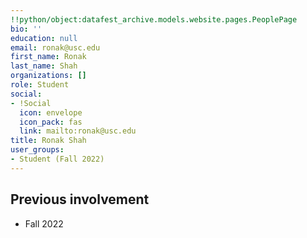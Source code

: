 ```yaml
---
!!python/object:datafest_archive.models.website.pages.PeoplePage
bio: ''
education: null
email: ronak@usc.edu
first_name: Ronak
last_name: Shah
organizations: []
role: Student
social:
- !Social
  icon: envelope
  icon_pack: fas
  link: mailto:ronak@usc.edu
title: Ronak Shah
user_groups:
- Student (Fall 2022)
---
```



## Previous involvement

* Fall 2022

